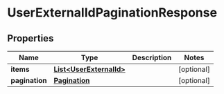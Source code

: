 # UserExternalIdPaginationResponse

## Properties
Name | Type | Description | Notes
------------ | ------------- | ------------- | -------------
**items** | [**List&lt;UserExternalId&gt;**](UserExternalId.md) |  |  [optional]
**pagination** | [**Pagination**](Pagination.md) |  |  [optional]
